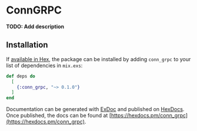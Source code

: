 # ConnGRPC

**TODO: Add description**

## Installation

If [available in Hex](https://hex.pm/docs/publish), the package can be installed
by adding `conn_grpc` to your list of dependencies in `mix.exs`:

```elixir
def deps do
  [
    {:conn_grpc, "~> 0.1.0"}
  ]
end
```

Documentation can be generated with [ExDoc](https://github.com/elixir-lang/ex_doc)
and published on [HexDocs](https://hexdocs.pm). Once published, the docs can
be found at [https://hexdocs.pm/conn_grpc](https://hexdocs.pm/conn_grpc).

